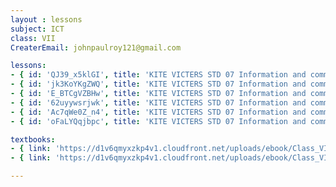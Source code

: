 ```yaml
--- 
layout : lessons 
subject: ICT
class: VII
CreaterEmail: johnpaulroy121@gmail.com

lessons: 
- { id: 'QJ39_x5klGI', title: 'KITE VICTERS STD 07 Information and communication Technology Class 01 (First Bell-ഫസ്റ്റ് ബെല്‍)' }
- { id: 'jk3KoYKgZWQ', title: 'KITE VICTERS STD 07 Information and communication Technology Class 02 (First Bell-ഫസ്റ്റ് ബെല്‍)' }
- { id: 'E_BTCgVZBHw', title: 'KITE VICTERS STD 07 Information and communication Technology Class 03 (First Bell-ഫസ്റ്റ് ബെല്‍)' }
- { id: '62uyywsrjwk', title: 'KITE VICTERS STD 07 Information and communication Technology Class 04 (First Bell-ഫസ്റ്റ് ബെല്‍)' }
- { id: 'Ac7qWe0Z_n4', title: 'KITE VICTERS STD 07 Information and communication Technology Class 05 (First Bell-ഫസ്റ്റ് ബെല്‍)' }
- { id: 'oFaLYQqjbpc', title: 'KITE VICTERS STD 07 Information and communication Technology Class 06 (First Bell-ഫസ്റ്റ് ബെല്‍)' }

textbooks:
- { link: 'https://d1v6qmyxzkp4v1.cloudfront.net/uploads/ebook/Class_VII/IT_7_E/1-64.pdf', title: 'ICT' , medium: 'Engish' }
- { link: 'https://d1v6qmyxzkp4v1.cloudfront.net/uploads/ebook/Class_VII/IT_7_M/1-64.pdf', title: 'ICT' , medium: 'Malayalam' }

---
```

